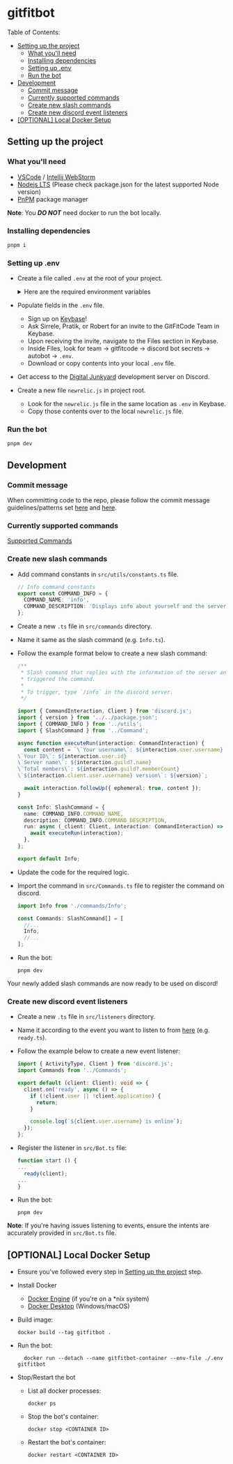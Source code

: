 # gitfitbot <!-- omit from toc -->

Table of Contents:

- [Setting up the project](#setting-up-the-project)
  - [What you'll need](#what-youll-need)
  - [Installing dependencies](#installing-dependencies)
  - [Setting up .env](#setting-up-env)
  - [Run the bot](#run-the-bot)
- [Development](#development)
  - [Commit message](#commit-message)
  - [Currently supported commands](#currently-supported-commands)
  - [Create new slash commands](#create-new-slash-commands)
  - [Create new discord event listeners](#create-new-discord-event-listeners)
- [\[OPTIONAL\] Local Docker Setup](#optional-local-docker-setup)

## Setting up the project

### What you'll need

- [VSCode](https://code.visualstudio.com/) / [Intellij WebStorm](https://www.jetbrains.com/webstorm/)
- [Nodejs LTS](https://nodejs.org/en/) (Please check package.json for the latest supported Node version)
- [PnPM](https://pnpm.io) package manager

**Note**: You **_DO NOT_** need docker to run the bot locally.

### Installing dependencies

```sh
pnpm i
```

### Setting up .env

- Create a file called `.env` at the root of your project.

  <details>
  <summary>Here are the required environment variables</summary>

  - `DISCORD_BOT_TOKEN` - (Required) Token provided by Discord when creating the bot.
  - `BOT_ID` - (Required) ID of the GFC Discord bot.
  - `GFC_INTRO_SURVEY_LINK` - (Required) - URL of the GFC intro survey link.

  - `ADMIN_1_DISCORD_ID` - (Required) ID of an admin of the GFC discord server.
  - `ADMIN_2_DISCORD_ID` - (Required) - ID of another admin of the GFC discord server.

  - `DISCORD_SERVER_ID` - (Required) - ID of the server where this bot is invited.
  - `ADMIN_ROLE_ID` - (Required) - ID of the admin role in the server.
  - `GENERAL_CHAT_CHANNEL_ID` - (Required) - ID of the general chat channel in the GFC discord server.
  - `CHECKINS_VOICE_CHANNEL_ID` - (Required) - ID of the check-ins voice channel in the GFC discord server.
  - `FIRST_RESPONDERS_ROLE_ID` - (Required) - ID of the role `@First-Responders`.
  - `VIRTUAL_OFFICE_VOICE_CHANNEL_ID` - (Required) - ID of the virtual office voice channel in the GFC discord server.

  - `NOTION_KEY` - (Required) Secret key of the GFC Notion integration.
  - `NOTION_SUPPORT_TICKETS_DATABASE_ID` - (Required) ID of the GFC Notion database which will store all support tickets.
  - `NOTION_SUPPORT_TICKETS_DATABASE_STATUS_ID` - (Required) - ID of the status property in the notion support tickets database.
  - `NOTION_SUPPORT_TICKETS_DATABASE_LINK` - (Required) - URL of the notion support tickets database.
  - `NOTION_RETRO_DATABASE_ID` - (Required) - ID of the retrospective notion database.
  - `NOTION_BACKLOG_DATABASE_ID` - (Required) - ID of the backlog notion database.
  - `NOTION_BACKLOG_DATABASE_LINK` - (Required) - URL of the notion backlog database.

  - `SENTRY_DSN` - (Optional) - DSN of your nodejs project on [sentry.io](https://sentry.io/).

  - `OPENAI_API_KEY` - (Optional) - API Key for accessing OpenAI functionality.

  </details>

- Populate fields in the `.env` file.

  - Sign up on [Keybase](https://keybase.io/)!
  - Ask Sirrele, Pratik, or Robert for an invite to the GitFitCode Team in Keybase.
  - Upon receiving the invite, navigate to the Files section in Keybase.
  - Inside Files, look for team -> gitfitcode -> discord bot secrets -> autobot -> `.env`.
  - Download or copy contents into your local `.env` file.

- Get access to the [Digital Junkyard](https://discord.gg/4cJFTdGMBY) development server on Discord.

- Create a new file `newrelic.js` in project root.

  - Look for the `newrelic.js` file in the same location as `.env` in Keybase.
  - Copy those contents over to the local `newrelic.js` file.

### Run the bot

```shell
pnpm dev
```

## Development

### Commit message

When committing code to the repo, please follow the commit message guidelines/patterns set [here](https://github.com/conventional-changelog/commitlint#what-is-commitlint) and [here](https://github.com/angular/angular/blob/22b96b9/CONTRIBUTING.md#type).

### Currently supported commands

[Supported Commands](/docs/COMMANDS)

### Create new slash commands

- Add command constants in `src/utils/constants.ts` file.
  ```typescript
  // Info command constants
  export const COMMAND_INFO = {
    COMMAND_NAME: 'info',
    COMMAND_DESCRIPTION: 'Displays info about yourself and the server.',
  };
  ```
- Create a new `.ts` file in `src/commands` directory.
- Name it same as the slash command (e.g. `Info.ts`).
- Follow the example format below to create a new slash command:

  ```typescript
  /**
   * Slash command that replies with the information of the server and the user who
   * triggered the command.
   *
   * To trigger, type `/info` in the discord server.
   */

  import { CommandInteraction, Client } from 'discord.js';
  import { version } from '../../package.json';
  import { COMMAND_INFO } from '../utils';
  import { SlashCommand } from '../Command';

  async function executeRun(interaction: CommandInteraction) {
    const content = `\`Your username\`: ${interaction.user.username}
  \`Your ID\`: ${interaction.user.id}
  \`Server name\`: ${interaction.guild?.name}
  \`Total members\`: ${interaction.guild?.memberCount}
  \`${interaction.client.user.username} version\`: ${version}`;

    await interaction.followUp({ ephemeral: true, content });
  }

  const Info: SlashCommand = {
    name: COMMAND_INFO.COMMAND_NAME,
    description: COMMAND_INFO.COMMAND_DESCRIPTION,
    run: async (_client: Client, interaction: CommandInteraction) => {
      await executeRun(interaction);
    },
  };

  export default Info;
  ```

- Update the code for the required logic.

- Import the command in `src/Commands.ts` file to register the command on discord.

  ```typescript
  import Info from './commands/Info';

  const Commands: SlashCommand[] = [
    //...
    Info,
    //...
  ];
  ```

- Run the bot:

  ```shell
  pnpm dev
  ```

Your newly added slash commands are now ready to be used on discord!

### Create new discord event listeners

- Create a new `.ts` file in `src/listeners` directory.
- Name it according to the event you want to listen to from [here](https://discord.js.org/docs/packages/discord.js/main/Client:Class) (e.g. `ready.ts`).
- Follow the example below to create a new event listener:

  ```typescript
  import { ActivityType, Client } from 'discord.js';
  import Commands from '../Commands';

  export default (client: Client): void => {
    client.on('ready', async () => {
      if (!client.user || !client.application) {
        return;
      }

      console.log(`${client.user.username} is online`);
    });
  };
  ```

- Register the listener in `src/Bot.ts` file:

  ```typescript
  function start () {
  ...
    ready(client);
  ...
  }
  ```

- Run the bot:
  ```shell
  pnpm dev
  ```

**Note**: If you're having issues listening to events, ensure the intents are accurately provided in `src/Bot.ts` file.

## [OPTIONAL] Local Docker Setup

- Ensure you've followed every step in [Setting up the project](#setting-up-the-project) step.
- Install Docker
  - [Docker Engine](https://docs.docker.com/engine/install/) (if you're on a \*nix system)
  - [Docker Desktop](https://docs.docker.com/desktop/) (Windows/macOS)
- Build image:
  ```shell
  docker build --tag gitfitbot .
  ```
- Run the bot:

  ```shell
    docker run --detach --name gitfitbot-container --env-file ./.env gitfitbot
  ```

- Stop/Restart the bot

  - List all docker processes:
    ```shell
    docker ps
    ```
  - Stop the bot's container:
    ```shell
    docker stop <CONTAINER ID>
    ```
  - Restart the bot's container:
    ```shell
    docker restart <CONTAINER ID>
    ```
